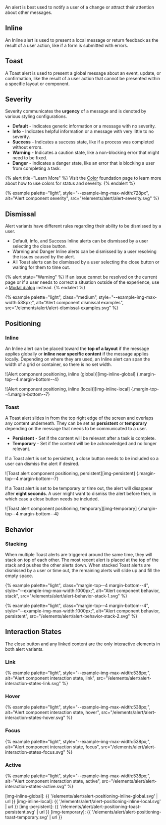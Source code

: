 An alert is best used to notify a user of a change or attract their attention 
about other messages.

## Inline

An Inline alert is used to present a local message or return feedback as the 
result of a user action, like if a form is submitted with errors.

## Toast

A Toast alert is used to present a global message about an event, update, or 
confirmation, like the result of a user action that cannot be presented within a 
specific layout or component.

## Severity

Severity communicates the **urgency** of a message and is denoted by various styling configurations.

- **Default** - Indicates generic information or a message with no severity.
- **Info** - Indicates helpful information or a message with very little to no 
  severity.
- **Success** - Indicates a success state, like if a process was completed 
  without errors.
- **Warning** - Indicates a caution state, like a non-blocking error that might 
  need to be fixed.
- **Danger** - Indicates a danger state, like an error that is blocking a user 
  from completing a task.

{% alert title="Learn More" %}
Visit the [Color][color] foundation page to learn more about how to use colors 
for status and severity.
{% endalert %}

{% example palette="light",
           style="--example-img-max-width:728px",
           alt="Alert component severity",
           src="/elements/alert/alert-severity.svg" %}

## Dismissal

Alert variants have different rules regarding their ability to be dismissed by a user.

- Default, Info, and Success Inline alerts can be dismissed by a user selecting 
  the close button.
- Warning and Danger Inline alerts can be dismissed by a user resolving the 
  issues caused by the alert.
- All Toast alerts can be dismissed by a user selecting the close button or 
  waiting for them to time out.

{% alert state="Warning" %}
If an issue cannot be resolved on the current page or if a user needs to correct 
a situation outside of the experience, use a [Modal dialog][dialog] instead.
{% endalert %}

{% example palette="light",
           class="medium",
           style="--example-img-max-width:538px;",
           alt="Alert component dismissal examples",
           src="/elements/alert/alert-dismissal-examples.svg" %}

## Positioning

### Inline

An Inline alert can be placed toward the **top of a layout** if the 
message applies globally or **inline near specific content** if the 
message applies locally. Depending on where they are used, an Inline alert can 
span the width of a grid or container, so there is no set width.

![Alert component positioning, inline (global)][img-inline-global] {.margin-top--4.margin-bottom--4}

![Alert component positioning, inline (local)][img-inline-local] {.margin-top--4.margin-bottom--7}

### Toast

A Toast alert slides in from the top right edge of the screen and overlaps any 
content underneath. They can be set as **persistent** or **temporary** depending 
on the message that needs to be communicated to a user.

- **Persistent** - Set if the content will be relevant after a task is complete.
- **Temporary** - Set if the content will be be acknowledged and no 
  longer relevant.

If a Toast alert is set to persistent, a close button needs to be included so a 
user can dismiss the alert if desired.

![Toast alert component positioning, persistent][img-persistent] {.margin-top--4.margin-bottom--7}

If a Toast alert is set to be temporary or time out, the alert will disappear 
after **eight seconds**. A user might want to dismiss the alert before then, in 
which case a close button needs be included.

![Toast alert component positioning, temporary][img-temporary] {.margin-top--4.margin-bottom--4}

## Behavior

### Stacking

When multiple Toast alerts are triggered around the same time, they will stack 
on top of each other. The most recent alert is placed at the top of the stack 
and pushes the other alerts down. When stacked Toast alerts are dismissed by a 
user or time out, the remaining alerts will slide up and fill the empty space.

{% example palette="light",
           class="margin-top--4 margin-bottom--4",
           style="--example-img-max-width:1000px;",
           alt="Alert component behavior, stack",
           src="/elements/alert/alert-behavior-stack-1.svg" %}

{% example palette="light",
           class="margin-top--4 margin-bottom--4",
           style="--example-img-max-width:1000px;",
           alt="Alert component behavior, persistent",
           src="/elements/alert/alert-behavior-stack-2.svg" %}

## Interaction States

The close button and any linked content are the only interactive elements in 
both alert variants.

### Link

{% example palette="light",
           style="--example-img-max-width:538px;",
           alt="Alert component interaction state, link",
           src="/elements/alert/alert-interaction-states-link.svg" %}

### Hover

{% example palette="light",
           style="--example-img-max-width:538px;",
           alt="Alert component interaction state, hover",
           src="/elements/alert/alert-interaction-states-hover.svg" %}

### Focus

{% example palette="light",
           style="--example-img-max-width:538px;",
           alt="Alert component interaction state, focus",
           src="/elements/alert/alert-interaction-states-focus.svg" %}


### Active

{% example palette="light",
           style="--example-img-max-width:538px;",
           alt="Alert component interaction state, active",
           src="/elements/alert/alert-interaction-states-active.svg" %}


[color]: https://ux.redhat.com/foundations/color/
[dialog]: https://ux.redhat.com/components/dialog/

[img-inline-global]: {{ '/elements/alert/alert-positioning-inline-global.svg' | url }}
[img-inline-local]: {{ '/elements/alert/alert-positioning-inline-local.svg' | url }}
[img-persistent]: {{ '/elements/alert/alert-positioning-toast-persistent.svg' | url }}
[img-temporary]: {{ '/elements/alert/alert-positioning-toast-temporary.svg' | url }}

